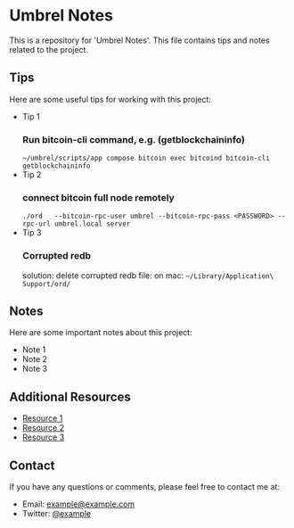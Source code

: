 # Umbrel Notes

This is a repository for 'Umbrel Notes'. This file contains tips and notes related to the project.

## Tips

Here are some useful tips for working with this project:

- Tip 1
   ### Run bitcoin-cli command, e.g. (getblockchaininfo)
   `~/umbrel/scripts/app compose bitcoin exec bitcoind bitcoin-cli getblockchaininfo`
- Tip 2
   ### connect bitcoin full node remotely
   `./ord   --bitcoin-rpc-user umbrel --bitcoin-rpc-pass <PASSWORD> --rpc-url umbrel.local server`
- Tip 3
   ### Corrupted redb
   solution:
    delete corrupted redb file:
    on mac:
    `~/Library/Application\ Support/ord/`

## Notes

Here are some important notes about this project:

- Note 1
- Note 2
- Note 3

## Additional Resources

- [Resource 1](http://example.com)
- [Resource 2](http://example.com)
- [Resource 3](http://example.com)

## Contact

If you have any questions or comments, please feel free to contact me at:

- Email: example@example.com
- Twitter: [@example](http://twitter.com/example)
